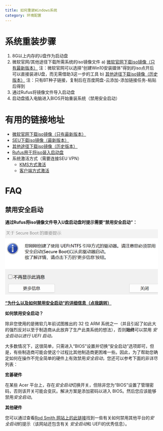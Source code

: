 ```yaml
---
title: 如何重装Windows系统
category: 环境配置
---
```




# 系统重装步骤

1.	8G以上内存的U盘作为启动盘
2.	微软官网/其他途径下载所需系统的iso镜像文件
   a)	[微软官网下载iso镜像（只有最新版本）](https://www.microsoft.com/zh-cn/software-download/windows10)
   注：微软官网可以选择“创建Win10安装媒体”得到的iso点开后可以直接装进U盘，而无需借助3这一步的工具
   b)	[其他途径下载iso镜像（历史版本）](https://hellowindows.cn/)
   注：只有BT种子链接，复制后在百度网盘-云添加-添加链接任务-粘贴后得到
3.	通过Rufus将镜像文件导入启动盘
4.	启动盘插入电脑进入BIOS开始重装系统（禁用安全启动）



# 有用的链接地址

- [微软官网下载iso镜像（只有最新版本）](https://www.microsoft.com/zh-cn/software-download/windows10)
- [SEU下载iso镜像（最新版本）](https://software.seu.edu.cn/soft/detail/1)
- [其他途径下载iso镜像（历史版本）](https://hellowindows.cn/)
- [Rufus用于将iso装入启动盘](https://software.seu.edu.cn/soft/detail/14)
- 系统激活方式（需要连接SEU VPN）
  - [KMS方式激活](https://software.seu.edu.cn/help/detail/819)
  - [客户端方式激活](https://software.seu.edu.cn/help/detail/2)



# FAQ

## 禁用安全启动

**通过Rufus将iso镜像文件导入U盘启动盘时提示需要“禁用安全启动”：**

![img](如何重装Windows系统/clip_image002.jpg)

 

**[“为什么以及如何禁用安全启动”的详细信息（点我跳转）](https://github.com/pbatard/rufus/wiki/FAQ#Why_do_I_need_to_disable_Secure_Boot_to_use_UEFINTFS)**



**如何禁用安全启动？**

除非您使用的是微软几年前试图推出的 32 位 ARM 系统之一（并且引起了如此大的强烈反对以至于制造商从此放弃了生产此类系统的想法），否则**始终**可以禁用 *安全启动以进行 UEFI* *启动。*

大多数情况下，这很简单，只需进入“BIOS”设置并切换“安全启动”选项即可，但是，有些制造商可能会使这个过程比其他制造商更困难一些。因此，为了帮助您确定如何在操作不完全简单的硬件上有效禁用*安全启动*，您还可以参考下面的非详尽列表：

**宏碁硬件**

在某些 Acer 平台上，存在*安全启动*切换开关，但除非您为“BIOS”设置了管理密码，否则该开关可能会变灰。解决方案是添加密码以进入 BIOS。然后您应该能够禁用*安全启动*。

**其他硬件**

您可以通过查看[Rod Smith 网站上的此链接](http://www.rodsbooks.com/efi-bootloaders/secureboot.html#disable)找到一些有关如何禁用其他平台的*安全启动*的提示（该网站还包含有关 *安全启动*和 UEFI的优秀信息）。

